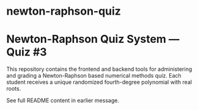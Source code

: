 # newton-raphson-quiz
# Newton-Raphson Quiz System — Quiz #3

This repository contains the frontend and backend tools for administering and grading a Newton-Raphson based numerical methods quiz. Each student receives a unique randomized fourth-degree polynomial with real roots.

See full README content in earlier message.
